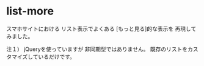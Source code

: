 list-more
=========

  スマホサイトにおける
  リスト表示でよくある
  [もっと見る]的な表示を
  再現してみました。

注１）
	  jQueryを使っていますが
	  非同期型ではありません。
	  既存のリストをカスタマイズしているだけです。
